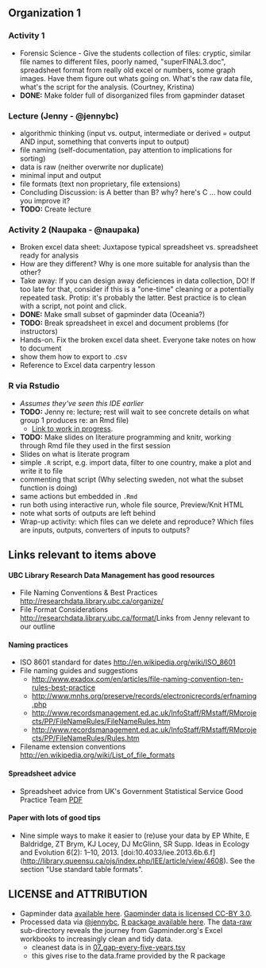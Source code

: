 ## Organization 1

### Activity 1
- Forensic Science - Give the students collection of files: cryptic, similar file names to different files, poorly named, "superFINAL3.doc", spreadsheet format from really old excel or numbers, some graph images. Have them figure out whats going on. What's the raw data file, what's the script for the analysis. (Courtney, Kristina)
- **DONE:** Make folder full of disorganized files from gapminder dataset

### Lecture (Jenny - @jennybc)

- algorithmic thinking (input vs. output, intermediate or derived = output AND input, something that converts input to output)
- file naming (self-documentation, pay attention to implications for sorting)
- data is raw (neither overwrite nor duplicate)
- minimal input and output
- file formats (text non proprietary, file extensions)
- Concluding Discussion: is A better than B? why? here's C ... how could you improve it?
- **TODO:** Create lecture

### Activity 2 (Naupaka - @naupaka)

- Broken excel data sheet: Juxtapose typical spreadsheet vs. spreadsheet ready for analysis
- How are they different? Why is one more suitable for analysis than the other?
- Take away: If you can design away deficiences in data collection, DO! If too late for that, consider if this is a "one-time" cleaning or a potentially repeated task. Protip: it's probably the latter. Best practice is to clean with a script, not point and click.
- **DONE:** Make small subset of gapminder data (Oceania?)
- **TODO:** Break spreadsheet in excel and document problems (for instructors)
- Hands-on. Fix the broken excel data sheet. Everyone take notes on how to document
- show them how to export to .csv
- Reference to Excel data carpentry lesson

### R via Rstudio 

- *Assumes they've seen this IDE earlier*
- **TODO:** Jenny re: lecture; rest will wait to see concrete details on what group 1 produces re: an Rmd file)
    - [Link to work in progress](https://github.com/Reproducible-Science-Curriculum/rr-organization1/blob/master/lecture02_literate-programming-via-rmarkdown.md).
- **TODO:** Make slides on literature programming and knitr, working through Rmd file they used in the first session
- Slides on what is literate program
- simple `.R` script, e.g. import data, filter to one country, make a plot and write it to file
- commenting that script (Why selecting sweden, not what the subset function is doing)
- same actions but embedded in `.Rmd`
- run both using interactive run, whole file source, Preview/Knit HTML
- note what sorts of outputs are left behind
- Wrap-up activity: which files can we delete and reproduce? Which files are inputs, outputs, converters of inputs to outputs?

## Links relevant to items above

#### UBC Library Research Data Management has good resources

- File Naming Conventions & Best Practices <http://researchdata.library.ubc.ca/organize/>
- File Format Considerations <http://researchdata.library.ubc.ca/format/>Links from Jenny relevant to our outline

#### Naming practices

- ISO 8601 standard for dates <http://en.wikipedia.org/wiki/ISO_8601>
- File naming guides and suggestions
    - http://www.exadox.com/en/articles/file-naming-convention-ten-rules-best-practice
    - http://www.mnhs.org/preserve/records/electronicrecords/erfnaming.php
    - http://www.recordsmanagement.ed.ac.uk/InfoStaff/RMstaff/RMprojects/PP/FileNameRules/FileNameRules.htm
    - http://www.recordsmanagement.ed.ac.uk/InfoStaff/RMstaff/RMprojects/PP/FileNameRules/Rules.htm
- Filename extension conventions <http://en.wikipedia.org/wiki/List_of_file_formats>

#### Spreadsheet advice

- Spreadsheet advice from UK's Government Statistical Service Good Practice Team [PDF](https://gss.civilservice.gov.uk/wp-content/uploads/2012/12/Releasing-statistics-in-spreadsheets-Good-practice-guidance.pdf)

#### Paper with lots of good tips

- Nine simple ways to make it easier to (re)use your data by EP White, E Baldridge, ZT Brym, KJ Locey, DJ McGlinn, SR Supp. Ideas in Ecology and Evolution 6(2): 1–10, 2013. [doi:10.4033/iee.2013.6b.6.f] (http://library.queensu.ca/ojs/index.php/IEE/article/view/4608). See the section "Use standard table formats".

## LICENSE and ATTRIBUTION  

- Gapminder data [available here](http://www.gapminder.org/data/). [Gapminder data is licensed CC-BY 3.0](https://docs.google.com/document/pub?id=1POd-pBMc5vDXAmxrpGjPLaCSDSWuxX6FLQgq5DhlUhM#h.ul2gu2-uwathz).
- Processed data via [@jennybc](https://github.com/jennybc), [R package available here](https://github.com/jennybc/gapminder). The [data-raw](https://github.com/jennybc/gapminder/tree/master/data-raw) sub-directory reveals the journey from Gapminder.org's Excel workbooks to increasingly clean and tidy data.
    - cleanest data is in [07_gap-every-five-years.tsv](https://github.com/jennybc/gapminder/blob/master/data-raw/07_gap-every-five-years.tsv)
    - this gives rise to the data.frame provided by the R package
